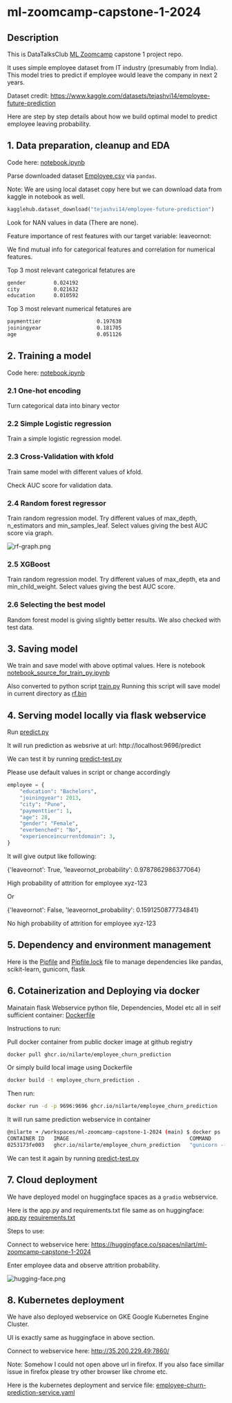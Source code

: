 # ml-zoomcamp-capstone-1-2024
## Description
This is DataTalksClub [ML Zoomcamp](https://github.com/DataTalksClub/machine-learning-zoomcamp) capstone 1 project repo.

It uses simple employee dataset from IT industry (presumably from India). 
This model tries to predict if employee would leave the company in next 2 years. 

Dataset credit: https://www.kaggle.com/datasets/tejashvi14/employee-future-prediction

Here are step by step details about how we build optimal model to predict employee leaving probability. 

## 1. Data preparation, cleanup and EDA
Code here: [notebook.ipynb](./notebook.ipynb)

Parse downloaded dataset [Employee.csv](./Employee.csv) via `pandas`.

Note: We are using local dataset copy here but we can download data from kaggle in notebook as well.
```python
kagglehub.dataset_download("tejashvi14/employee-future-prediction")
```
Look for NAN values in data (There are none). 

Feature importance of rest features with our target variable: leaveornot:

We find mutual info for categorical features and correlation for numerical features.

Top 3 most relevant categorical fetatures are
```bash
gender         0.024192
city           0.021632
education      0.010592
```

Top 3 most relevant numerical fetatures are
```bash
paymenttier                  0.197638
joiningyear                  0.181705
age                          0.051126
```

## 2. Training a model
Code here: [notebook.ipynb](./notebook.ipynb)
### 2.1 One-hot encoding
Turn categorical data into binary vector
### 2.2 Simple Logistic regression
Train a simple logistic regression model.

### 2.3 Cross-Validation with kfold
Train same model with different values of kfold.

Check AUC score for validation data.
### 2.4 Random forest regressor
Train random regression model.
Try different values of max_depth, n_estimators and min_samples_leaf.
Select values giving the best AUC score via graph.

![rf-graph.png](./rf-graph.png)

### 2.5 XGBoost
Train random regression model.
Try different values of max_depth, eta and min_child_weight.
Select values giving the best AUC score.

### 2.6 Selecting the best model
Random forest model is giving slightly better results.
We also checked with test data.

## 3. Saving model
We train and save model with above optimal values.
Here is notebook [notebook_source_for_train_py.ipynb](./notebook_source_for_train_py.ipynb) 
 
Also converted to python script [train.py](./train.py) 
Running this script will save model in current directory as [rf.bin](./rf.bin)

## 4. Serving model locally via flask webservice
Run [predict.py](./predict.py) 

It will run prediction as websrive at url: http://localhost:9696/predict

We can test it by running [predict-test.py](./predict-test.py) 

Please use default values in script or change accordingly
```python
employee = {
    "education": "Bachelors",
    "joiningyear": 2013,
    "city": "Pune",
    "paymenttier": 1,
    "age": 28,
    "gender": "Female",
    "everbenched": "No",
    "experienceincurrentdomain": 3,
}
```
It will give output like following:

{'leaveornot': True, 'leaveornot_probability': 0.9787862986377064}

High probability of attrition for employee xyz-123

Or

{'leaveornot': False, 'leaveornot_probability': 0.1591250877734841}

No high probability of attrition for employee xyz-123

## 5. Dependency and environment management
Here is the [Pipfile](./Pipfile) and [Pipfile.lock](./Pipfile.lock) file to manage dependencies like pandas, scikit-learn, gunicorn, flask


## 6. Cotainerization and Deploying via docker
Mainatain flask Webservice python file, Dependencies, Model etc all in self sufficient container: [Dockerfile](./Dockerfile)

Instructions to run:

Pull docker container from public docker image at github registry

```bash
docker pull ghcr.io/nilarte/employee_churn_prediction
```

Or simply build local image using Dockerfile
```bash
docker build -t employee_churn_prediction .
```

Then run:
```bash
docker run -d -p 9696:9696 ghcr.io/nilarte/employee_churn_prediction
```
It will run same prediction webservice in container

```bash
@nilarte ➜ /workspaces/ml-zoomcamp-capstone-1-2024 (main) $ docker ps
CONTAINER ID   IMAGE                                       COMMAND                  CREATED              STATUS          PORTS                                       NAMES
0253173fe003   ghcr.io/nilarte/employee_churn_prediction   "gunicorn --bind=0.0…"   About a minute ago   Up 59 seconds   0.0.0.0:9696->9696/tcp, :::9696->9696/tcp   elegant_williams
```
We can test it again by running [predict-test.py](./predict-test.py) 

## 7. Cloud deployment
We have deployed model on huggingface spaces as a `gradio` webservice.

Here is the app.py and requirements.txt file same as on huggingface: [app.py](./app.py) [requirements.txt](./requirements.txt)

Steps to use:

Connect to webservice here: https://huggingface.co/spaces/nilart/ml-zoomcamp-capstone-1-2024

Enter employee data and observe attrition probability.

![hugging-face.png](./huggingface.png)


## 8. Kubernetes deployment
We have also deployed webservice on GKE Google Kubernetes Engine Cluster.

UI is exactly same as huggingface in above section.

Connect to webservice here: http://35.200.229.49:7860/

Note: 
Somehow I could not open above url in firefox. If you also face simillar issue in firefox please try other browser like chrome etc.

Here is the kubernetes deployment and service file: [employee-churn-prediction-service.yaml](./kubernetes/employee-churn-prediction-service.yaml)


